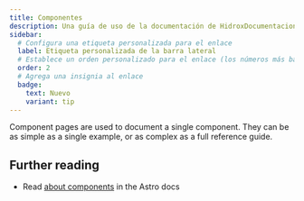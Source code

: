 ```yaml
---
title: Componentes
description: Una guía de uso de la documentación de HidroxDocumentacion.
sidebar:
  # Configura una etiqueta personalizada para el enlace
  label: Etiqueta personalizada de la barra lateral
  # Establece un orden personalizado para el enlace (los números más bajos se muestran más arriba)
  order: 2
  # Agrega una insignia al enlace
  badge:
    text: Nuevo
    variant: tip
---
```


Component pages are used to document a single component. They can be as simple as a single example, or as complex as a full reference guide.

## Further reading

- Read [about components](https://astro.build/core-concepts/astro-components/) in the Astro docs